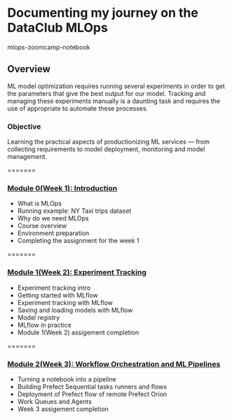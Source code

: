 # Documenting my journey on the DataClub MLOps
mlops-zoomcamp-notebook

## Overview
ML model optimization requires running several experiments in order to get the parameters that give the best output for our model.
Tracking and managing these experiments manually is a daunting task and requires the use of appropriate to automate these processes.

### Objective
Learning the practical aspects of productionizing ML services — from collecting requirements to model deployment, monitoring and model management.

=======
### [Module 0(Week 1): Introduction](https://github.com/baldcodr/mlops-zoomcamp-notebook/blob/main/module-00)
* What is MLOps
* Running example: NY Taxi trips dataset
* Why do we need MLOps
* Course overview
* Environment preparation
* Completing the assignment for the week 1

=======
### [Module 1(Week 2): Experiment Tracking](https://github.com/baldcodr/mlops-zoomcamp-notebook/blob/main/module-01)
* Experiment tracking intro
* Getting started with MLflow
* Experiment tracking with MLflow
* Saving and loading models with MLflow
* Model registry
* MLflow in practice
* Module 1(Week 2) assigement completion

=======
### [Module 2(Week 3): Workflow Orchestration and ML Pipelines](https://github.com/baldcodr/mlops-zoomcamp-notebook/blob/main/module-02)
* Turning a notebook into a pipeline
* Building Prefect Sequential tasks runners and flows 
* Deployment of Prefect flow of remote Prefect Orion
* Work Queues and Agents
* Week 3 assigement completion